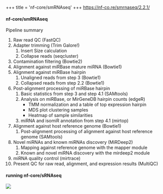 +++
title = 'nf-core/smRNAseq'
+++
https://nf-co.re/smrnaseq/2.2.1/

#### nf-core/smRNAseq


Pipeline summary
1. Raw read QC (FastQC)
2. Adapter trimming (Trim Galore!)
	1. Insert Size calculation
	2. Collapse reads (seqcluster)
3. Contamination filtering (Bowtie2)
4. Alignment against miRBase mature miRNA (Bowtie1)
5. Alignment against miRBase hairpin
	1. Unaligned reads from step 3 (Bowtie1)
	2. Collapsed reads from step 2.2 (Bowtie1)
6. Post-alignment processing of miRBase hairpin
	1. Basic statistics from step 3 and step 4.1 (SAMtools)
	2. Analysis on miRBase, or MirGeneDB hairpin counts (edgeR)
		- TMM normalization and a table of top expression hairpin
		- MDS plot clustering samples
		- Heatmap of sample similarities
	3. miRNA and isomiR annotation from step 4.1 (mirtop)
7. Alignment against host reference genome (Bowtie1)
	1. Post-alignment processing of alignment against host reference genome (SAMtools)
8. Novel miRNAs and known miRNAs discovery (MiRDeep2)
	1. Mapping against reference genome with the mapper module
	2. Known and novel miRNA discovery with the mirdeep2 module
9. miRNA quality control (mirtrace)
10. Present QC for raw read, alignment, and expression results (MultiQC)

#### running nf-core/sRNAseq
![](/sRNA/smRNAseq_log.png)
